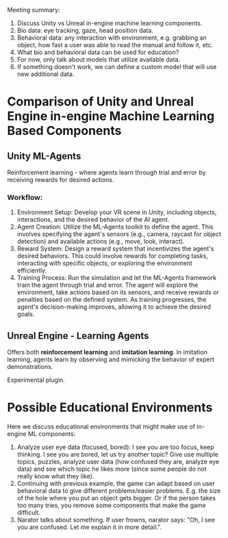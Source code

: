 Meeting summary:
1. Discuss Unity vs Unreal in-engine machine learning components.
2. Bio data: eye tracking, gaze, head position data.
3. Behavioral data: any interaction with environment, e.g. grabbing an object, how fast a user was able to read the manual and follow it, etc.
4. What bio and behavioral data can be used for education?
5. For now, only talk about models that utilize available data.
6. If something doesn't work, we can define a custom model that will use new additional data.

# Comparison of Unity and Unreal Engine in-engine Machine Learning Based Components

## Unity ML-Agents

Reinforcement learning - where agents learn through trial and error by receiving rewards for desired actions.

### Workflow:

1. Environment Setup: Develop your VR scene in Unity, including objects, interactions, and the desired behavior of the AI agent.
2. Agent Creation: Utilize the ML-Agents toolkit to define the agent. This involves specifying the agent's sensors (e.g., camera, raycast for object detection) and available actions (e.g., move, look, interact).
3. Reward System: Design a reward system that incentivizes the agent's desired behaviors. This could involve rewards for completing tasks, interacting with specific objects, or exploring the environment efficiently.
4. Training Process: Run the simulation and let the ML-Agents framework train the agent through trial and error. The agent will explore the environment, take actions based on its sensors, and receive rewards or penalties based on the defined system. As training progresses, the agent's decision-making improves, allowing it to achieve the desired goals.

## Unreal Engine - Learning Agents

Offers both **reinforcement learning** and **imitation learning**. In imitation learning, agents learn by observing and mimicking the behavior of expert demonstrations.

Experimental plugin.

# Possible Educational Environments

Here we discuss educational environments that might make use of in-engine ML components:
1. Analyze user eye data (focused, bored): I see you are too focus, keep thinking. I see you are bored, let us try another topic? Give use multiple topics, puzzles, analyze user data (how confused they are, analyze eye data) and see which topic he likes more (since some people do not really know what they like). 
2. Continuing with previous example, the game can adapt based on user behavioral data to give different problems/easier problems. E.g. the size of the hole where you put an object gets bigger. Or if the person takes too many tries, you remove some components that make the game difficult.
3. Narator talks about something. If user frowns, narator says: "Oh, I see you are confused. Let me explain it in more detail.".
